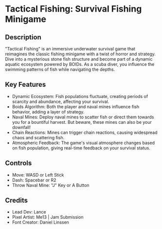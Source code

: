 # Tactical Fishing: Survival Fishing Minigame
## Description
"Tactical Fishing" is an immersive underwater survival game that reimagines the classic fishing minigame with a twist of horror and strategy. Dive into a mysterious stone fish structure and become part of a dynamic aquatic ecosystem powered by BOIDs. As a scuba diver, you influence the swimming patterns of fish while navigating the depths.

## Key Features
- Dynamic Ecosystem: Fish populations fluctuate, creating periods of scarcity and abundance, affecting your survival.
- Boids Algorithm: Both the player and naval mines influence fish behavior, adding a layer of strategy.
- Naval Mines: Deploy naval mines to scatter fish or direct them towards you for a bountiful harvest. But beware, these mines can also be your downfall!
- Chain Reactions: Mines can trigger chain reactions, causing widespread chaos and scattering fish.
- Atmospheric Feedback: The game's visual atmosphere changes based on fish population, giving real-time feedback on your survival status.
## Controls
- Move: WASD or Left Stick
- Dash: Spacebar or R2
- Throw Naval Mine: "J" Key or A Button
## Credits
- Lead Dev: Lance
- Pixel Artist: Me13 | Jam Submission
- Font Creator: Daniel Linssen

